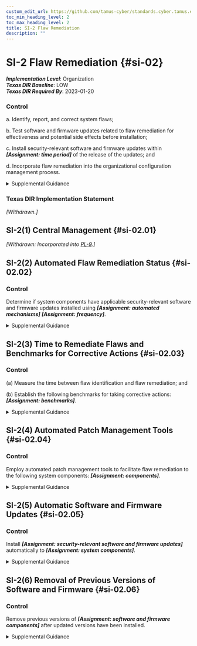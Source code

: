 ```yaml
---
custom_edit_url: https://github.com/tamus-cyber/standards.cyber.tamus.edu/tree/main/static/content/tamus.edu/TAMUS_profile.xml
toc_min_heading_level: 2
toc_max_heading_level: 2
title: SI-2 Flaw Remediation
description: ""
---
```


# SI-2 Flaw Remediation {#si-02}

_**Implementation Level**_: Organization\
_**Texas DIR Baseline**_: LOW\
_**Texas DIR Required By**_: 2023-01-20

### Control

a. Identify, report, and correct system flaws;

b. Test software and firmware updates related to flaw remediation for effectiveness and potential side effects before installation;

c. Install security-relevant software and firmware updates within _**[Assignment: time period]**_ of the release of the updates; and

d. Incorporate flaw remediation into the organizational configuration management process.

<details>
  <summary>Supplemental Guidance</summary>

a. Identify, report, and correct system flaws;

b. Test software and firmware updates related to flaw remediation for effectiveness and potential side effects before installation;

c. Install security-relevant software and firmware updates within _**[Assignment: time period]**_ of the release of the updates; and

d. Incorporate flaw remediation into the organizational configuration management process.

</details>

### Texas DIR Implementation Statement

_[Withdrawn.]_

## SI-2(1) Central Management {#si-02.01}

_[Withdrawn: Incorporated into [PL-9](../pl/pl-09#pl-09).]_

## SI-2(2) Automated Flaw Remediation Status {#si-02.02}

### Control

Determine if system components have applicable security-relevant software and firmware updates installed using _**[Assignment: automated mechanisms]**_
                  _**[Assignment: frequency]**_.

<details>
  <summary>Supplemental Guidance</summary>

Determine if system components have applicable security-relevant software and firmware updates installed using _**[Assignment: automated mechanisms]**_
                  _**[Assignment: frequency]**_.

</details>

## SI-2(3) Time to Remediate Flaws and Benchmarks for Corrective Actions {#si-02.03}

### Control

(a) Measure the time between flaw identification and flaw remediation; and

(b) Establish the following benchmarks for taking corrective actions: _**[Assignment: benchmarks]**_.

<details>
  <summary>Supplemental Guidance</summary>

(a) Measure the time between flaw identification and flaw remediation; and

(b) Establish the following benchmarks for taking corrective actions: _**[Assignment: benchmarks]**_.

</details>

## SI-2(4) Automated Patch Management Tools {#si-02.04}

### Control

Employ automated patch management tools to facilitate flaw remediation to the following system components: _**[Assignment: components]**_.

<details>
  <summary>Supplemental Guidance</summary>

Employ automated patch management tools to facilitate flaw remediation to the following system components: _**[Assignment: components]**_.

</details>

## SI-2(5) Automatic Software and Firmware Updates {#si-02.05}

### Control

Install _**[Assignment: security-relevant software and firmware updates]**_ automatically to _**[Assignment: system components]**_.

<details>
  <summary>Supplemental Guidance</summary>

Install _**[Assignment: security-relevant software and firmware updates]**_ automatically to _**[Assignment: system components]**_.

</details>

## SI-2(6) Removal of Previous Versions of Software and Firmware {#si-02.06}

### Control

Remove previous versions of _**[Assignment: software and firmware components]**_ after updated versions have been installed.

<details>
  <summary>Supplemental Guidance</summary>

Remove previous versions of _**[Assignment: software and firmware components]**_ after updated versions have been installed.

</details>

